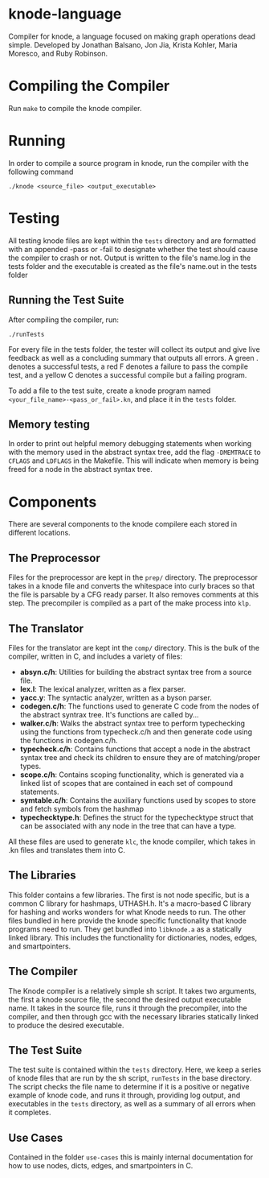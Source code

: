 knode-language
==============
Compiler for knode, a language focused on making graph operations dead simple.
Developed by Jonathan Balsano, Jon Jia, Krista Kohler, Maria Moresco, and Ruby
Robinson.

Compiling the Compiler
======================
Run `make` to compile the knode compiler.


Running
=======
In order to compile a source program in knode, run the compiler with the following command

    ./knode <source_file> <output_executable>

Testing
=======
All testing knode files are kept within the `tests` directory and are formatted
with an appended -pass or -fail to designate whether the test should cause the
compiler to crash or not. Output is written to the file's name.log in the tests
folder and the executable is created as the file's name.out in the tests folder

Running the Test Suite
----------------------
After compiling the compiler, run:

    ./runTests

For every file in the tests folder, the tester will collect its output and give
live feedback as well as a concluding summary that outputs all errors. A green .
denotes a successful tests, a red F denotes a failure to pass the compile test, 
and a yellow C denotes a successful compile but a failing program.

To add a file to the test suite, create a knode program named 
`<your_file_name>-<pass_or_fail>.kn`, and place it in the `tests` folder. 

Memory testing
--------------
In order to print out helpful memory debugging statements when working with the
memory used in the abstract syntax tree, add the flag `-DMEMTRACE` to `CFLAGS` 
and `LDFLAGS` in the Makefile. This will indicate when memory is being freed 
for a node in the abstract syntax tree.

Components
==========
There are several components to the knode compilere each stored in different
locations.

The Preprocessor
----------------
Files for the preprocessor are kept in the `prep/` directory. The preprocessor
takes in a knode file and converts the whitespace into curly braces so that
the file is parsable by a CFG ready parser. It also removes comments at this
step. The precompiler is compiled as a part of the make process into `klp`.

The Translator
------------
Files for the translator are kept int the `comp/` directory. This is the bulk of
the compiler, written in C, and includes a variety of files:

  - **absyn.c/h**: Utilities for building the abstract syntax tree from a
    source file.
  - **lex.l**: The lexical analyzer, written as a flex parser.
  - **yacc.y**: The syntactic analyzer, written as a byson parser.
  - **codegen.c/h**: The functions used to generate C code from the nodes
    of the abstract syntrax tree. It's functions are called by...
  - **walker.c/h**: Walks the abstract syntax tree to perform typechecking
    using the functions from typecheck.c/h and then generate code using
    the functions in codegen.c/h.
  - **typecheck.c/h**: Contains functions that accept a node in the abstract
    syntax tree and check its children to ensure they are of matching/proper
    types.
  - **scope.c/h**: Contains scoping functionality, which is generated via a
    linked list of scopes that are contained in each set of compound statements.
  - **symtable.c/h**: Contains the auxiliary functions used by scopes to store
    and fetch symbols from the hashmap
  - **typechecktype.h**: Defines the struct for the typechecktype struct that
    can be associated with any node in the tree that can have a type.

All these files are used to generate `klc`, the knode compiler, which takes in
.kn files and translates them into C.

The Libraries
-------------
This folder contains a few libraries. The first is not node specific, but is a
common C library for hashmaps, UTHASH.h. It's a macro-based C library for
hashing and works wonders for what Knode needs to run. The other files bundled
in here provide the knode specific functionality that knode programs need to
run. They get bundled into `libknode.a` as a statically linked library. This
includes the functionality for dictionaries, nodes, edges, and smartpointers.

The Compiler
------------
The Knode compiler is a relatively simple sh script. It takes two arguments, the
first a knode source file, the second the desired output executable name. It
takes in the source file, runs it through the precompiler, into the compiler,
and then through gcc with the necessary libraries statically linked to produce
the desired executable.

The Test Suite
--------------
The test suite is contained within the `tests` directory. Here, we keep a series
of knode files that are run by the sh script, `runTests` in the base directory.
The script checks the file name to determine if it is a positive or negative
example of knode code, and runs it through, providing log output, and
executables in the `tests` directory, as well as a summary of all errors when it
completes.

Use Cases
---------
Contained in the folder `use-cases` this is mainly internal documentation for
how to use nodes, dicts, edges, and smartpointers in C.

